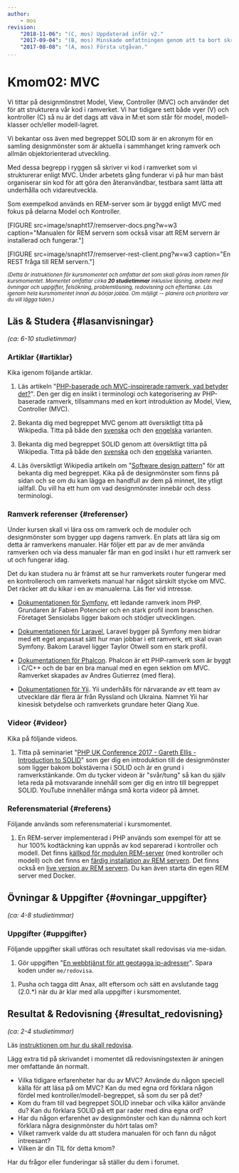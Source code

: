 ```yaml
---
author:
    - mos
revision:
    "2018-11-06": "(C, mos) Uppdaterad inför v2."
    "2017-09-04": "(B, mos) Minskade omfattningen genom att ta bort skrivuppgiften om MVC."
    "2017-08-08": "(A, mos) Första utgåvan."
...
```

Kmom02: MVC
==================================

Vi tittar på designmönstret Model, View, Controller (MVC) och använder det för att strukturera vår kod i ramverket. Vi har tidigare sett både vyer (V) och kontroller (C) så nu är det dags att väva in M:et som står för model, modell-klasser och/eller modell-lagret.

Vi bekantar oss även med begreppet SOLID som är en akronym för en samling designmönster som är aktuella i sammhanget kring ramverk och allmän objektorienterad utveckling.

Med dessa begrepp i ryggen så skriver vi kod i ramverket som vi strukturerar enligt MVC. Under arbetets gång funderar vi på hur man bäst organiserar sin kod för att göra den återanvändbar, testbara samt lätta att underhålla och vidareutveckla.

<!--more-->

Som exempelkod används en REM-server som är byggd enligt MVC med fokus på delarna Model och Kontroller.

[FIGURE src=image/snapht17/remserver-docs.png?w=w3 caption="Manualen för REM servern som också visar att REM servern är installerad och fungerar."]

[FIGURE src=image/snapht17/remserver-rest-client.png?w=w3 caption="En REST fråga till REM servern."]



<small><i>(Detta är instruktionen för kursmomentet och omfattar det som skall göras inom ramen för kursmomentet. Momentet omfattar cirka **20 studietimmar** inklusive läsning, arbete med övningar och uppgifter, felsökning, problemlösning, redovisning och eftertanke. Läs igenom hela kursmomentet innan du börjar jobba. Om möjligt -- planera och prioritera var du vill lägga tiden.)</i></small>



Läs & Studera  {#lasanvisningar}
---------------------------------

*(ca: 6-10 studietimmar)*



### Artiklar {#artiklar}

Kika igenom följande artiklar.

1. Läs artikeln "[PHP-baserade och MVC-inspirerade ramverk, vad betyder det?](kunskap/php-baserade-och-mvc-inspirerade-ramverk-vad-betyder-det)". Den ger dig en insikt i terminologi och kategorisering av PHP-baserade ramverk, tillsammans med en kort introduktion av Model, View, Controller (MVC).

1. Bekanta dig med begreppet MVC genom att översiktligt titta på Wikipedia. Titta på både den [svenska](https://sv.wikipedia.org/wiki/Model-View-Controller) och den [engelska](https://en.wikipedia.org/wiki/Model%E2%80%93view%E2%80%93controller) varianten.

1. Bekanta dig med begreppet SOLID genom att översiktligt titta på Wikipedia. Titta på både den [svenska](https://sv.wikipedia.org/wiki/SOLID) och den [engelska](https://en.wikipedia.org/wiki/SOLID_%28object-oriented_design%29) varianten.

1. Läs översiktligt Wikipedia artikeln om "[Software design pattern](https://en.wikipedia.org/wiki/Software_design_pattern)" för att bekanta dig med begreppet. Kika på de designmönster som finns på sidan och se om du kan lägga en handfull av dem på minnet, lite ytligt iallfall. Du vill ha ett hum om vad designmönster innebär och dess terminologi.



### Ramverk referenser {#referenser}

Under kursen skall vi lära oss om ramverk och de moduler och designmönster som bygger upp dagens ramverk. En plats att lära sig om detta är ramverkens manualer. Här följer ett par av de mer använda ramverken och via dess manualer får man en god insikt i hur ett ramverk ser ut och fungerar idag.

Det du kan studera nu är främst att se hur ramverkets router fungerar med en kontrolleroch om ramverkets manual har något särskilt stycke om MVC. Det räcker att du kikar i en av manualerna. Läs fler vid intresse.

* [Dokumentationen för Symfony](https://symfony.com/doc/current/), ett ledande ramverk inom PHP. Grundaren är Fabien Potencier och en stark profil inom branschen. Företaget Sensiolabs ligger bakom och stödjer utvecklingen.

* [Dokumentationen för Laravel](https://laravel.com/docs/5.7), Laravel bygger på Symfony men bidrar med ett eget anpassat sätt hur man jobbar i ett ramverk, ett skal ovan Symfony. Bakom Laravel ligger Taylor Otwell som en stark profil.

* [Dokumentationen för Phalcon](https://docs.phalconphp.com/en/). Phalcon är ett PHP-ramverk som är byggt i C/C++ och de bar en bra manual med en egen sektion om MVC. Ramverket skapades av Andres Gutierrez (med flera).

* [Dokumentationen för Yii](https://www.yiiframework.com/doc/guide/2.0/en). Yii underhålls för närvarande av ett team av utvecklare där flera är från Ryssland och Ukraina. Namnet Yii har kinesisk betydelse och ramverkets grundare heter Qiang Xue.



### Videor {#videor}

Kika på följande videos.

1. Titta på seminariet "[PHP UK Conference 2017 - Gareth Ellis - Introduction to SOLID](https://www.youtube.com/watch?v=86Tt2pW9pv4)" som ger dig en introduktion till de designmönster som ligger bakom bokstäverna i SOLID och är en grund i ramverkstänkande. Om du tycker videon är "svår/tung" så kan du själv leta reda på motsvarande innehåll som ger dig en intro till begreppet SOLID. YouTube innehåller många små korta videor på ämnet.



### Referensmaterial {#referens}

Följande används som referensmaterial i kursmomentet.

1. En REM-server implementerad i PHP används som exempel för att se hur 100% kodtäckning kan uppnås av kod separerad i kontroller och modell. Det finns [källkod för modulen REM-server](https://github.com/canax/remserver) (med kontroller och modell) och det finns en [färdig installation av REM servern](https://github.com/canax/remserver-website). Det finns också en [live version av REM servern](https://rem.dbwebb.se/). Du kan även starta din egen REM server med Docker.



Övningar & Uppgifter  {#ovningar_uppgifter}
-------------------------------------------

*(ca: 4-8 studietimmar)*


<!--
### Övningar {#ovningar}

Gör följande övningar, de behövs normalt för att klara uppgifterna.

1. Jobba igenom artikeln "[En REM Server som Kontroller och Modell](kunskap/en-rem-server-som-kontroller-och-modell)" som ger dig ett exempel hur du skriver kod i form av en kontroller och en modell. REM servern lägger du i `kmom02/remserver`. När du är klar så placerar du den färdiga koden i `me/anax` och integrerar i din me-sida.

-->



### Uppgifter {#uppgifter}

Följande uppgifter skall utföras och resultatet skall redovisas via me-sidan.

1. Gör uppgiften "[En webbtjänst för att geotagga ip-adresser](uppgift/en-webbtjanst-for-att-geotagga-ip-adresser)". Spara koden under `me/redovisa`.


<!--
1. Refactoring av din me-sida. Integrera REM servern i din me-sida i `me/anax`. Gör en "framsida" till din REM server och berätta vilka länkar du har till REM servern. Denna "framsida" skall vara en del av din me-sida. Har du kod som borde vara strukturerad enligt kontroller/modell? Överväg isåfall att skriva om den.
-->

<!--
1. Gör uppgiften "[Bygg en prototyp till ett kommentarssystem](uppgift/bygg-en-prototyp-till-ett-kommentarssystem)". Du kommer igång och skriver ett enkelt kommentarssystem, det blir en prototyp för att lära sig domänen och skapa en kodbas. Spara koden under `me/anax`.
-->

1. Pusha och tagga ditt Anax, allt eftersom och sätt en avslutande tagg (2.0.\*) när du är klar med alla uppgifter i kursmomentet.



Resultat & Redovisning  {#resultat_redovisning}
-----------------------------------------------

*(ca: 2-4 studietimmar)*

Läs [instruktionen om hur du skall redovisa](./../redovisa).

Lägg extra tid på skrivandet i momentet då redovisningstexten är aningen mer omfattande än normalt.

* Vilka tidigare erfarenheter har du av MVC? Använde du någon speciell källa för att läsa på om MVC? Kan du med egna ord förklara någon fördel med kontroller/modell-begreppet, så som du ser på det?
* Kom du fram till vad begreppet SOLID innebar och vilka källor använde du? Kan du förklara SOLID på ett par rader med dina egna ord?
* Har du någon erfarenhet av designmönster och kan du nämna och kort förklara några designmönster du hört talas om?
* Vilket ramverk valde du att studera manualen för och fann du något intreesant?
* Vilken är din TIL för detta kmom?

Har du frågor eller funderingar så ställer du dem i forumet.
